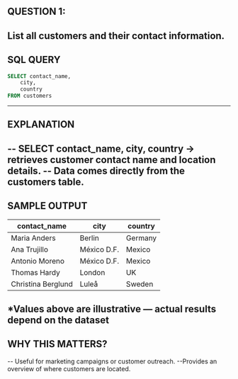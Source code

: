 ## QUESTION 1:
List all customers and their contact information.
---
## SQL QUERY
```sql
SELECT contact_name,
    city,
    country
FROM customers
```
---
## EXPLANATION
-- SELECT contact_name, city, country → retrieves customer contact name and location details.
-- Data comes directly from the customers table.
---
## SAMPLE OUTPUT
| contact_name       | city        | country |
| ------------------ | ----------- | ------- |
| Maria Anders       | Berlin      | Germany |
| Ana Trujillo       | México D.F. | Mexico  |
| Antonio Moreno     | México D.F. | Mexico  |
| Thomas Hardy       | London      | UK      |
| Christina Berglund | Luleå       | Sweden  |
*Values above are illustrative — actual results depend on the dataset
---
## WHY THIS MATTERS?
-- Useful for marketing campaigns or customer outreach.
--Provides an overview of where customers are located.
